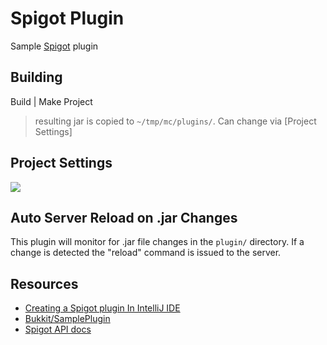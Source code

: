 # Spigot Plugin

Sample [Spigot](https://hub.spigotmc.org/) plugin

## Building

Build | Make Project

> resulting jar is copied to `~/tmp/mc/plugins/`.  Can change via [Project Settings]

## Project Settings

![](http://static-content-01.s3-website-us-east-1.amazonaws.com//Project_Structure_1B95269F.png)

## Auto Server Reload on .jar Changes

This plugin will monitor for .jar file changes in the `plugin/` directory.  If a change is detected the "reload" command is issued to the server.

## Resources

* [Creating a Spigot plugin In IntelliJ IDE](https://www.spigotmc.org/wiki/creating-a-blank-spigot-plugin-in-intellijidea/)
* [Bukkit/SamplePlugin](https://github.com/Bukkit/SamplePlugin)
* [Spigot API docs](https://hub.spigotmc.org/javadocs/spigot/)